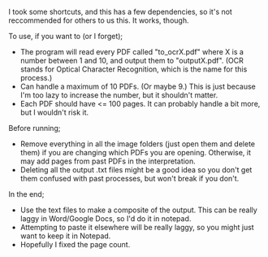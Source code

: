 I took some shortcuts, and this has a few dependencies, so it's not reccommended for others to us this. It works, though.

To use, if you want to (or I forget);
- The program will read every PDF called "to_ocrX.pdf" where X is a number between 1 and 10, and output them to "outputX.pdf". (OCR stands for Optical Character Recognition, which is the name for this process.)
- Can handle a maximum of 10 PDFs. (Or maybe 9.) This is just because I'm too lazy to increase the number, but it shouldn't matter.
- Each PDF should have <= 100 pages. It can probably handle a bit more, but I wouldn't risk it.

Before running;
- Remove everything in all the image folders (just open them and delete them) if you are changing which PDFs you are opening. Otherwise, it may add pages from past PDFs in the interpretation.
- Deleting all the output .txt files might be a good idea so you don't get them confused with past processes, but won't break if you don't.

In the end;
- Use the text files to make a composite of the output. This can be really laggy in Word/Google Docs, so I'd do it in notepad.
- Attempting to paste it elsewhere will be really laggy, so you might just want to keep it in Notepad.
- Hopefully I fixed the page count.
